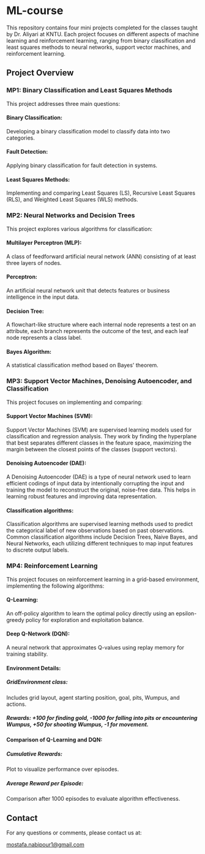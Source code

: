 # ML-course

This repository contains four mini projects completed for the classes taught by Dr. Aliyari at KNTU. Each project focuses on different aspects of machine learning and reinforcement learning, ranging from binary classification and least squares methods to neural networks, support vector machines, and reinforcement learning.
## Project Overview
### MP1: Binary Classification and Least Squares Methods
This project addresses three main questions:

#### Binary Classification:
Developing a binary classification model to classify data into two categories.
#### Fault Detection:
Applying binary classification for fault detection in systems.
#### Least Squares Methods:
Implementing and comparing Least Squares (LS), Recursive Least Squares (RLS), and Weighted Least Squares (WLS) methods.
### MP2: Neural Networks and Decision Trees
This project explores various algorithms for classification:

#### Multilayer Perceptron (MLP):
A class of feedforward artificial neural network (ANN) consisting of at least three layers of nodes.
#### Perceptron: 
An artificial neural network unit that detects features or business intelligence in the input data.
#### Decision Tree:
A flowchart-like structure where each internal node represents a test on an attribute, each branch represents the outcome of the test, and each leaf node represents a class label.
#### Bayes Algorithm:
A statistical classification method based on Bayes' theorem.


### MP3: Support Vector Machines, Denoising Autoencoder, and Classification
This project focuses on implementing and comparing:

#### Support Vector Machines (SVM):
Support Vector Machines (SVM) are supervised learning models used for classification and regression analysis. They work by finding the hyperplane that best separates different classes in the feature space, maximizing the margin between the closest points of the classes (support vectors).


#### Denoising Autoencoder (DAE):
A Denoising Autoencoder (DAE) is a type of neural network used to learn efficient codings of input data by intentionally corrupting the input and training the model to reconstruct the original, noise-free data. This helps in learning robust features and improving data representation.


#### Classification algorithms:
Classification algorithms are supervised learning methods used to predict the categorical label of new observations based on past observations. Common classification algorithms include Decision Trees, Naive Bayes, and Neural Networks, each utilizing different techniques to map input features to discrete output labels.

### MP4: Reinforcement Learning
This project focuses on reinforcement learning in a grid-based environment, implementing the following algorithms:

#### Q-Learning: 
An off-policy algorithm to learn the optimal policy directly using an epsilon-greedy policy for exploration and exploitation balance.
#### Deep Q-Network (DQN): 
A neural network that approximates Q-values using replay memory for training stability.
#### Environment Details:
##### GridEnvironment class: 
Includes grid layout, agent starting position, goal, pits, Wumpus, and actions.
##### Rewards: +100 for finding gold, -1000 for falling into pits or encountering Wumpus, +50 for shooting Wumpus, -1 for movement.
#### Comparison of Q-Learning and DQN:
##### Cumulative Rewards: 
Plot to visualize performance over episodes.
##### Average Reward per Episode:
Comparison after 1000 episodes to evaluate algorithm effectiveness.



## Contact
For any questions or comments, please contact us at:

mostafa.nabipour1@gmail.com
